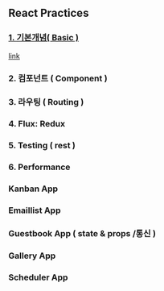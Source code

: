 ## React Practices

### <a href="https://github.com/Sewonzzang123/react-practices/tree/main/basic"> 1. 기본개념( Basic ) </a>

<a href="https://github.com/Sewonzzang123/react-practices/tree/main/basic"> link </a>

### 2. 컴포넌트 ( Component )

### 3. 라우팅 ( Routing )

### 4. Flux: Redux

### 5. Testing ( rest )

### 6. Performance

### Kanban App

### Emaillist App

### Guestbook App ( state & props /통신 )

### Gallery App

### Scheduler App
